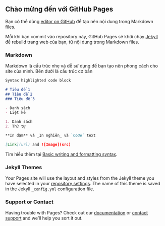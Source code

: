 ## Chào mừng đến với GitHub Pages

Bạn có thể dùng [editor on GitHub](https://github.com/newtc22222/FiFineBlog.github.io/edit/gh-pages/index.md) để tạo nên nội dung trong Markdown files.

Mỗi khi bạn commit vào repository này, GitHub Pages sẽ khởi chạy [Jekyll](https://jekyllrb.com/) để rebuild trang web của bạn, từ nội dung trong Markdown files.

### Markdown

Markdown là cấu trúc nhẹ và dễ sử dụng để bạn tạo nên phong cách cho site của mình. Bên dưới là cấu trúc cơ bản

```markdown
Syntax highlighted code block

# Tiêu đề 1
## Tiêu đề 2
### Tiêu đề 3

- Danh sách
- Liệt kê

1. Danh sách
2. Thứ tự

**In đậm** và _In nghiên_ và `Code` text

[Link](url) and ![Image](src)
```

Tìm hiểu thêm tại [Basic writing and formatting syntax](https://docs.github.com/en/github/writing-on-github/getting-started-with-writing-and-formatting-on-github/basic-writing-and-formatting-syntax).

### Jekyll Themes

Your Pages site will use the layout and styles from the Jekyll theme you have selected in your [repository settings](https://github.com/newtc22222/FiFineBlog.github.io/settings/pages). The name of this theme is saved in the Jekyll `_config.yml` configuration file.

### Support or Contact

Having trouble with Pages? Check out our [documentation](https://docs.github.com/categories/github-pages-basics/) or [contact support](https://support.github.com/contact) and we’ll help you sort it out.
